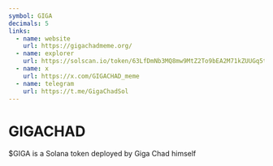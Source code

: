 ```yaml
---
symbol: GIGA
decimals: 5
links:
  - name: website
    url: https://gigachadmeme.org/
  - name: explorer
    url: https://solscan.io/token/63LfDmNb3MQ8mw9MtZ2To9bEA2M71kZUUGq5tiJxcqj9
  - name: x
    url: https://x.com/GIGACHAD_meme
  - name: telegram
    url: https://t.me/GigaChadSol
---
```


# GIGACHAD

$GIGA is a Solana token deployed by Giga Chad himself
